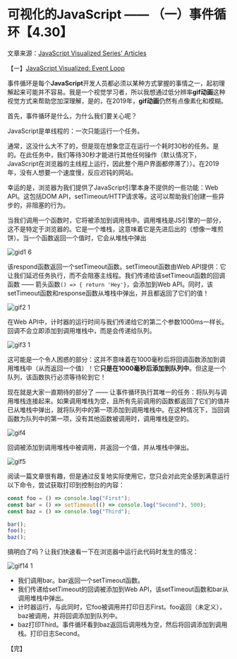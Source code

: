 # 可视化的JavaScript —— （一）事件循环【4.30】

文章来源：[JavaScript Visualized Series' Articles](https://dev.to/lydiahallie/series/3341)

【一】[JavaScript Visualized: Event Loop](https://dev.to/lydiahallie/javascript-visualized-event-loop-3dif)

事件循环是每个**JavaScript**开发人员都必须以某种方式掌握的事情之一，起初理解起来可能并不容易。我是一个视觉学习者，所以我想通过低分辨率**gif动画**这种视觉方式来帮助您加深理解，是的，在2019年，**gif动画**仍然有点像素化和模糊。

首先，事件循环是什么，为什么我们要关心呢？

JavaScript是单线程的：一次只能运行一个任务。

通常，这没什么大不了的，但是现在想象您正在运行一个耗时30秒的任务。是的。在此任务中，我们等待30秒才能进行其他任何操作（默认情况下，JavaScript在浏览器的主线程上运行，因此整个用户界面都停滞了））。在2019年，没有人想要一个速度慢，反应迟钝的网站。

幸运的是，浏览器为我们提供了JavaScript引擎本身不提供的一些功能：Web API。这包括DOM API，setTimeout/HTTP请求等。这可以帮助我们创建一些异步的，非阻塞的行为。

当我们调用一个函数时，它将被添加到调用栈中。调用堆栈是JS引擎的一部分，这不是特定于浏览器的。它是一个堆栈，这意味着它是先进后出的（想像一堆煎饼）。当一个函数返回一个值时，它会从堆栈中弹出

![gid1 6](https://user-images.githubusercontent.com/23453305/116499617-311ba200-a8df-11eb-97e3-99137c331d56.gif)

该respond函数返回一个setTimeout函数。setTimeout函数由Web API提供：它让我们延迟任务执行，而不会阻塞主线程。我们传递给该setTimeout函数的回调函数 —— 箭头函数`() => { return 'Hey'}`，会添加到Web API。同时，该setTimeout函数和response函数从堆栈中弹出，并且都返回了它们的值！

![gif2 1](https://user-images.githubusercontent.com/23453305/116508326-af823f00-a8f3-11eb-9459-6e3ae371209e.gif)

在Web API中，计时器的运行时间与我们传递给它的第二个参数1000ms一样长。回调不会立即添加到调用堆栈中，而是会传递给队列。

![gif3 1](https://user-images.githubusercontent.com/23453305/116508537-2fa8a480-a8f4-11eb-8cee-274379620813.gif)

这可能是一个令人困惑的部分：这并不意味着在1000毫秒后将回调函数添加到调用堆栈中（从而返回一个值）！它**只是在1000毫秒后添加到队列中**。但这是一个队列，该函数执行必须等待轮到它！

现在就是大家一直期待的部分了 —— 让事件循环执行其唯一的任务：将队列与调用堆栈连接起来。如果调用堆栈为空，且所有先前调用的函数都返回了它们的值并已从堆栈中弹出，就将队列中的第一项添加到调用堆栈中。在这种情况下，当回调函数为队列中的第一项，没有其他函数被调用时，调用堆栈是空的。

![gif4](https://user-images.githubusercontent.com/23453305/116509113-50bdc500-a8f5-11eb-84c8-3a6f13361eac.gif)

回调被添加到调用堆栈中被调用，并返回一个值，并从堆栈中弹出。

![gif5](https://user-images.githubusercontent.com/23453305/116509139-616e3b00-a8f5-11eb-9d1d-bb2b915ca61b.gif)

阅读一篇文章很有趣，但是通过反复地实际使用它，您只会对此完全感到满意运行以下命令，尝试获取打印到控制台的内容：

```js
const foo = () => console.log("First");
const bar = () => setTimeout(() => console.log("Second"), 500);
const baz = () => console.log("Third");

bar();
foo();
baz();
```

搞明白了吗？让我们快速看一下在浏览器中运行此代码时发生的情况：

![gif14 1](https://user-images.githubusercontent.com/23453305/116509473-f07b5300-a8f5-11eb-854f-dc766c590238.gif)

* 我们调用bar。bar返回一个setTimeout函数。
* 我们传递给setTimeout的回调被添加到Web API，该setTimeout函数和bar从调用堆栈中弹出。
* 计时器运行，与此同时，它foo被调用并打印日志First。foo返回（未定义），baz被调用，并将回调添加到队列中。
* baz打印Third。事件循环看到baz返回后调用栈为空，然后将回调添加到调用栈。打印日志Second。

【完】